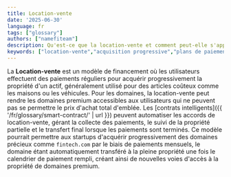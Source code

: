 ```yaml
---
title: Location-vente
date: '2025-06-30'
language: fr
tags: ["glossary"]
authors: ["namefiteam"]
description: Qu'est-ce que la location-vente et comment peut-elle s'appliquer à l'acquisition de domaine ?
keywords: ["location-vente","acquisition progressive","plans de paiement","acquisition de domaine","contrats intelligents"]
---
```



La **Location-vente** est un modèle de financement où les utilisateurs effectuent des paiements réguliers pour acquérir progressivement la propriété d'un actif, généralement utilisé pour des articles coûteux comme les maisons ou les véhicules. Pour les domaines, la location-vente peut rendre les domaines premium accessibles aux utilisateurs qui ne peuvent pas se permettre le prix d'achat total d'emblée. Les [contrats intelligents]({{ '/fr/glossary/smart-contract/' | url }}) peuvent automatiser les accords de location-vente, gérant la collecte des paiements, le suivi de la propriété partielle et le transfert final lorsque les paiements sont terminés. Ce modèle pourrait permettre aux startups d'acquérir progressivement des domaines précieux comme `fintech.com` par le biais de paiements mensuels, le domaine étant automatiquement transféré à la pleine propriété une fois le calendrier de paiement rempli, créant ainsi de nouvelles voies d'accès à la propriété de domaines premium.